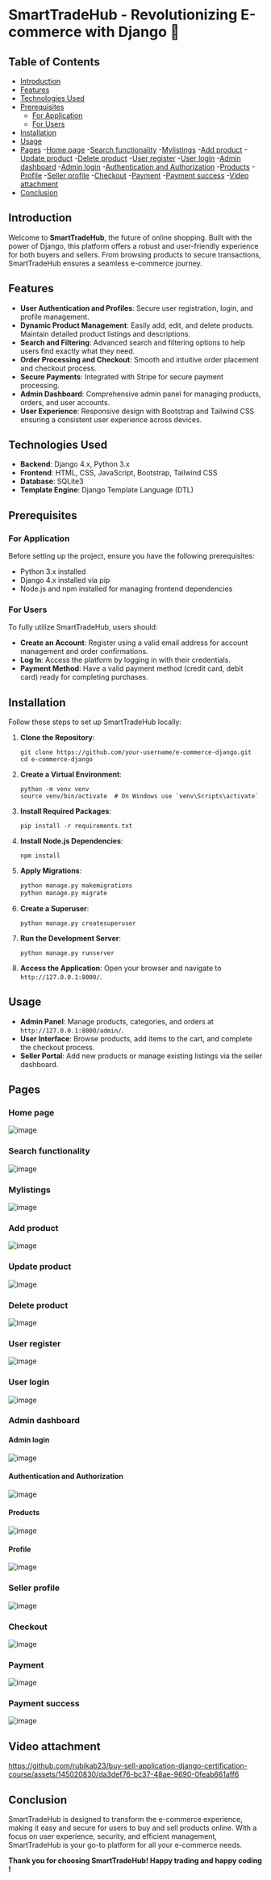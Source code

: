 # SmartTradeHub - Revolutionizing E-commerce with Django 🛒

## Table of Contents
- [Introduction](#introduction)
- [Features](#features)
- [Technologies Used](#technologies-used)
- [Prerequisites](#prerequisites)
  - [For Application](#for-application)
  - [For Users](#for-users)
- [Installation](#installation)
- [Usage](#usage)
- [Pages](#pages)
  -[Home page](#home-page)
  -[Search functionality](search-functionality)
  -[Mylistings](#mylistings)
  -[Add product](#add-product)
  -[Update product](#update-product)
  -[Delete product](#delete-product)
  -[User register](#user-register)
  -[User login](#user-login)
  -[Admin dashboard](#admin-dashboard)
    -[Admin login](admin-login)
    -[Authentication and Authorization](#authentication-and-authorization)
    -[Products](#products)
    -[Profile](#profile)
  -[Seller profile](#seller-profile)
  -[Checkout](#checkout)
  -[Payment](#payment)
  -[Payment success](#payment-success)
-[Video attachment](#video-attachment)
- [Conclusion](#conclusion)

## Introduction
Welcome to **SmartTradeHub**, the future of online shopping. Built with the power of Django, this platform offers a robust and user-friendly experience for both buyers and sellers. From browsing products to secure transactions, SmartTradeHub ensures a seamless e-commerce journey.

## Features
- **User Authentication and Profiles**: Secure user registration, login, and profile management.
- **Dynamic Product Management**: Easily add, edit, and delete products. Maintain detailed product listings and descriptions.
- **Search and Filtering**: Advanced search and filtering options to help users find exactly what they need.
- **Order Processing and Checkout**: Smooth and intuitive order placement and checkout process.
- **Secure Payments**: Integrated with Stripe for secure payment processing.
- **Admin Dashboard**: Comprehensive admin panel for managing products, orders, and user accounts.
- **User Experience**: Responsive design with Bootstrap and Tailwind CSS ensuring a consistent user experience across devices.


## Technologies Used
- **Backend**: Django 4.x, Python 3.x
- **Frontend**: HTML, CSS, JavaScript, Bootstrap, Tailwind CSS
- **Database**: SQLite3
- **Template Engine**: Django Template Language (DTL)

## Prerequisites

### For Application
Before setting up the project, ensure you have the following prerequisites:
- Python 3.x installed
- Django 4.x installed via pip
- Node.js and npm installed for managing frontend dependencies

### For Users
To fully utilize SmartTradeHub, users should:
- **Create an Account**: Register using a valid email address for account management and order confirmations.
- **Log In**: Access the platform by logging in with their credentials.
- **Payment Method**: Have a valid payment method (credit card, debit card) ready for completing purchases.

## Installation
Follow these steps to set up SmartTradeHub locally:

1. **Clone the Repository**:
    ```
    git clone https://github.com/your-username/e-commerce-django.git
    cd e-commerce-django
    ```

2. **Create a Virtual Environment**:
    ```
    python -m venv venv
    source venv/bin/activate  # On Windows use `venv\Scripts\activate`
    ```

3. **Install Required Packages**:
    ```
    pip install -r requirements.txt
    ```

4. **Install Node.js Dependencies**:
    ```
    npm install
    ```

5. **Apply Migrations**:
    ```bash
    python manage.py makemigrations
    python manage.py migrate
    ```

6. **Create a Superuser**:
    ```
    python manage.py createsuperuser
    ```

7. **Run the Development Server**:
    ```
    python manage.py runserver
    ```

8. **Access the Application**: Open your browser and navigate to `http://127.0.0.1:8000/`.

## Usage
- **Admin Panel**: Manage products, categories, and orders at `http://127.0.0.1:8000/admin/`.
- **User Interface**: Browse products, add items to the cart, and complete the checkout process.
- **Seller Portal**: Add new products or manage existing listings via the seller dashboard.

## Pages

### Home page
![image](https://github.com/rubikab23/buy-sell-application-django-certification-course/assets/145020830/ebfb42da-a660-4418-8bb2-7385ec471ad7)

### Search functionality
![image](https://github.com/rubikab23/buy-sell-application-django-certification-course/assets/145020830/d2889426-534d-4ed3-9d04-11ae31e9c5e1)

### Mylistings
![image](https://github.com/rubikab23/buy-sell-application-django-certification-course/assets/145020830/232bcc0d-527a-4986-bfd4-81a28d512f44)


### Add product
![image](https://github.com/rubikab23/buy-sell-application-django-certification-course/assets/145020830/d4847083-e599-4c18-a458-650976ef9901)

### Update product
![image](https://github.com/rubikab23/buy-sell-application-django-certification-course/assets/145020830/70ab5272-bc23-4a61-a099-18833027ee18)

### Delete product
![image](https://github.com/rubikab23/buy-sell-application-django-certification-course/assets/145020830/dbca1659-dd06-48f5-b1d6-206261cc85a1)

### User register
![image](https://github.com/rubikab23/buy-sell-application-django-certification-course/assets/145020830/d30ff426-3fb6-4b27-99a5-4e7c19b7af19)

### User login
![image](https://github.com/rubikab23/buy-sell-application-django-certification-course/assets/145020830/e4d8317f-1352-41de-8b48-46128498030a)

### Admin dashboard

#### Admin login
![image](https://github.com/rubikab23/buy-sell-application-django-certification-course/assets/145020830/1440db00-bdff-4771-9dfe-4caadb141ef7)

#### Authentication and Authorization
![image](https://github.com/rubikab23/buy-sell-application-django-certification-course/assets/145020830/3e94d844-6534-4f79-8831-c5aefd1e8208)


#### Products
![image](https://github.com/rubikab23/buy-sell-application-django-certification-course/assets/145020830/2f32159d-1b52-4089-ab1a-8c48ac1e616b)

#### Profile
![image](https://github.com/rubikab23/buy-sell-application-django-certification-course/assets/145020830/c96b7d65-4198-4672-a919-bbd53785d1ac)

### Seller profile
![image](https://github.com/rubikab23/buy-sell-application-django-certification-course/assets/145020830/8f020384-8edb-4389-9144-e8f34a0cae39)

### Checkout
![image](https://github.com/rubikab23/buy-sell-application-django-certification-course/assets/145020830/36e6acb7-81d0-428a-a94a-780ded9897fb)

### Payment
![image](https://github.com/rubikab23/buy-sell-application-django-certification-course/assets/145020830/a3234cf6-ffc0-41ed-8814-64293d660425)

### Payment success
![image](https://github.com/rubikab23/buy-sell-application-django-certification-course/assets/145020830/886405de-3265-4b3d-83e5-496116641dcc)


## Video attachment
https://github.com/rubikab23/buy-sell-application-django-certification-course/assets/145020830/da3def76-bc37-48ae-9690-0feab661aff6


## Conclusion
SmartTradeHub is designed to transform the e-commerce experience, making it easy and secure for users to buy and sell products online. With a focus on user experience, security, and efficient management, SmartTradeHub is your go-to platform for all your e-commerce needs. 


**Thank you for choosing SmartTradeHub! Happy trading and happy coding !**
